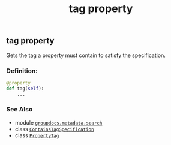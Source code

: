 ﻿---
title: tag property
second_title: GroupDocs.Metadata for Python via .NET API References
description: 
type: docs
url: /python-net/groupdocs.metadata.search/containstagspecification/tag/
is_root: false
weight: 70
---

## tag property


Gets the tag a property must contain to satisfy the specification.
### Definition:
```python
@property
def tag(self):
    ...
```

### See Also
* module [`groupdocs.metadata.search`](../../)
* class [`ContainsTagSpecification`](/metadata/python-net/groupdocs.metadata.search/containstagspecification)
* class [`PropertyTag`](/metadata/python-net/groupdocs.metadata.tagging/propertytag)
